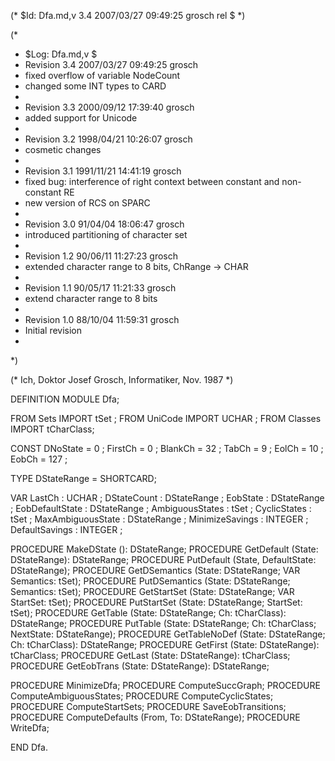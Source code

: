 (* $Id: Dfa.md,v 3.4 2007/03/27 09:49:25 grosch rel $ *)

(*
 * $Log: Dfa.md,v $
 * Revision 3.4  2007/03/27 09:49:25  grosch
 * fixed overflow of variable NodeCount
 * changed some INT types to CARD
 *
 * Revision 3.3  2000/09/12 17:39:40  grosch
 * added support for Unicode
 *
 * Revision 3.2  1998/04/21 10:26:07  grosch
 * cosmetic changes
 *
 * Revision 3.1  1991/11/21 14:41:19  grosch
 * fixed bug: interference of right context between constant and non-constant RE
 * new version of RCS on SPARC
 *
 * Revision 3.0  91/04/04  18:06:47  grosch
 * introduced partitioning of character set
 * 
 * Revision 1.2  90/06/11  11:27:23  grosch
 * extended character range to 8 bits, ChRange -> CHAR
 * 
 * Revision 1.1  90/05/17  11:21:33  grosch
 * extend character range to 8 bits
 * 
 * Revision 1.0  88/10/04  11:59:31  grosch
 * Initial revision
 * 
 *)

(* Ich, Doktor Josef Grosch, Informatiker, Nov. 1987 *)

DEFINITION MODULE Dfa;

FROM Sets	IMPORT tSet	;
FROM UniCode	IMPORT UCHAR	;
FROM Classes	IMPORT tCharClass;

CONST
   DNoState     	= 0	;
   FirstCh		= 0	;
   BlankCh		= 32	;
   TabCh		= 9	;
   EolCh		= 10	;
   EobCh		= 127	;

TYPE DStateRange	= SHORTCARD;

VAR
   LastCh		: UCHAR		;
   DStateCount		: DStateRange	;
   EobState		: DStateRange	;
   EobDefaultState	: DStateRange	;
   AmbiguousStates	: tSet		;
   CyclicStates		: tSet		;
   MaxAmbiguousState	: DStateRange	;
   MinimizeSavings	: INTEGER	;
   DefaultSavings	: INTEGER	;

PROCEDURE MakeDState	(): DStateRange;
PROCEDURE GetDefault	(State: DStateRange): DStateRange;
PROCEDURE PutDefault	(State, DefaultState: DStateRange);
PROCEDURE GetDSemantics	(State: DStateRange; VAR Semantics: tSet);
PROCEDURE PutDSemantics	(State: DStateRange;     Semantics: tSet);
PROCEDURE GetStartSet	(State: DStateRange; VAR StartSet: tSet);
PROCEDURE PutStartSet	(State: DStateRange;     StartSet: tSet);
PROCEDURE GetTable	(State: DStateRange; Ch: tCharClass): DStateRange;
PROCEDURE PutTable	(State: DStateRange; Ch: tCharClass; NextState: DStateRange);
PROCEDURE GetTableNoDef	(State: DStateRange; Ch: tCharClass): DStateRange;
PROCEDURE GetFirst	(State: DStateRange): tCharClass;
PROCEDURE GetLast	(State: DStateRange): tCharClass;
PROCEDURE GetEobTrans	(State: DStateRange): DStateRange;

PROCEDURE MinimizeDfa;
PROCEDURE ComputeSuccGraph;
PROCEDURE ComputeAmbiguousStates;
PROCEDURE ComputeCyclicStates;
PROCEDURE ComputeStartSets;
PROCEDURE SaveEobTransitions;
PROCEDURE ComputeDefaults (From, To: DStateRange);
PROCEDURE WriteDfa;

END Dfa.
